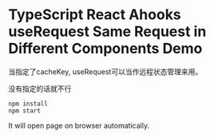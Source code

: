 TypeScript React Ahooks useRequest Same Request in Different Components Demo
=================================

当指定了cacheKey, useRequest可以当作远程状态管理来用。

没有指定的话就不行

```
npm install
npm start
```

It will open page on browser automatically.
